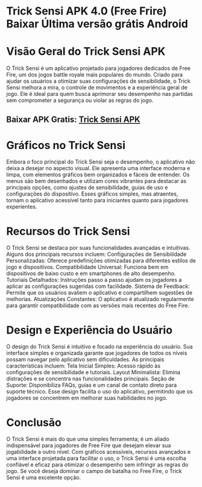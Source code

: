 # Trick Sensi APK 4.0 (Free Frire) Baixar Última versão grátis Android

# Visão Geral do Trick Sensi APK
O Trick Sensi é um aplicativo projetado para jogadores dedicados de Free Fire, um dos jogos battle royale mais populares do mundo. Criado para ajudar os usuários a otimizar suas configurações de sensibilidade, o Trick Sensi melhora a mira, o controle de movimentos e a experiência geral de jogo. Ele é ideal para quem busca aprimorar seu desempenho nas partidas sem comprometer a segurança ou violar as regras do jogo.
## Baixar APK Gratis: [Trick Sensi APK](https://s.net.vn/Y93b)

# Gráficos no Trick Sensi
Embora o foco principal do Trick Sensi seja o desempenho, o aplicativo não deixa a desejar no aspecto visual. Ele apresenta uma interface moderna e limpa, com elementos gráficos bem organizados e fáceis de entender. Os menus são bem desenhados e utilizam cores vibrantes para destacar as principais opções, como ajustes de sensibilidade, guias de uso e configurações do dispositivo. Esses gráficos simples, mas atraentes, tornam o aplicativo acessível tanto para iniciantes quanto para jogadores experientes.

# Recursos do Trick Sensi
O Trick Sensi se destaca por suas funcionalidades avançadas e intuitivas. Alguns dos principais recursos incluem:
Configurações de Sensibilidade Personalizadas: Oferece predefinições otimizadas para diferentes estilos de jogo e dispositivos.
Compatibilidade Universal: Funciona bem em dispositivos de baixo custo e em smartphones de alto desempenho.
Tutoriais Detalhados: Instruções passo a passo ajudam os jogadores a aplicar as configurações sugeridas com facilidade.
Sistema de Feedback: Permite que os usuários avaliem o aplicativo e compartilhem sugestões de melhorias.
Atualizações Constantes: O aplicativo é atualizado regularmente para garantir compatibilidade com as versões mais recentes do Free Fire.

# Design e Experiência do Usuário
O design do Trick Sensi é intuitivo e focado na experiência do usuário. Sua interface simples e organizada garante que jogadores de todos os níveis possam navegar pelo aplicativo sem dificuldades. As principais características incluem:
Tela Inicial Simples: Acesso rápido às configurações de sensibilidade e tutoriais.
Layout Minimalista: Elimina distrações e se concentra nas funcionalidades principais.
Seção de Suporte: Disponibiliza FAQs, guias e um canal de contato direto para suporte técnico.
Esse design facilita o uso do aplicativo, permitindo que os jogadores se concentrem em melhorar suas habilidades no jogo.

# Conclusão
O Trick Sensi é mais do que uma simples ferramenta; é um aliado indispensável para jogadores de Free Fire que desejam elevar sua jogabilidade a outro nível. Com gráficos acessíveis, recursos avançados e uma interface projetada para facilitar o uso, o Trick Sensi é uma escolha confiável e eficaz para otimizar o desempenho sem infringir as regras do jogo. Se você deseja dominar o campo de batalha no Free Fire, o Trick Sensi é uma excelente opção.
